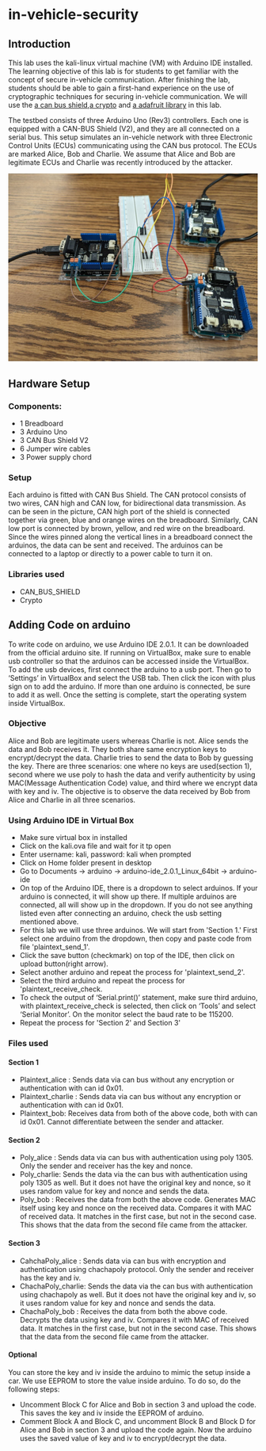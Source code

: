 ﻿# in-vehicle-security
## Introduction
This lab uses the kali-linux virtual machine (VM) with Arduino IDE installed.
The learning objective of this lab is for students to get familiar with the concept of secure in-vehicle communication. After finishing the lab, students should be able to gain a first-hand experience on the use of cryptographic techniques for securing in-vehicle communication. We will use the [a can bus shield](https://github.com/Seeed-Studio/Seeed_Arduino_CAN),[a crypto](https://www.arduino.cc/reference/en/libraries/crypto/) and [a adafruit library](https://github.com/adafruit/Adafruit_LiquidCrystal) in this lab.

The testbed consists of three Arduino Uno (Rev3) controllers. Each one is equipped with a CAN-BUS Shield (V2), and they are all connected on a serial bus. This setup simulates an in-vehicle network with three Electronic Control Units (ECUs) communicating using the CAN bus protocol. The ECUs are marked Alice, Bob and Charlie. We assume that Alice and Bob are legitimate ECUs and Charlie was recently introduced by the attacker.

![alt Setup](https://raw.githubusercontent.com/Sulav182/in-vehicle-security/main/img/setup.jpg)
## Hardware Setup

### Components:
- 1 Breadboard
- 3 Arduino Uno
- 3 CAN Bus Shield V2
- 6 Jumper wire cables
- 3 Power supply chord

### Setup
Each arduino is fitted with CAN Bus Shield. The CAN protocol consists of two wires, CAN high and CAN low, for bidirectional data transmission. As can be seen in the picture, CAN high port of the shield is connected together via green, blue and orange wires on the breadboard. Similarly, CAN low port is connected by brown, yellow, and red wire on the breadboard. Since the wires pinned along the vertical lines in a breadboard connect the arduinos, the data can be sent and received. The arduinos can be connected to a laptop or directly to a power cable to turn it on.

### Libraries used
- CAN_BUS_SHIELD
- Crypto


## Adding Code on arduino
To write code on arduino, we use Arduino IDE 2.0.1. It can be downloaded from the official arduino site. If running on VirtualBox, make sure to enable usb controller so that the arduinos can be accessed inside the VirtualBox. To add the usb devices, first connect the arduino to a usb port. Then go to ‘Settings’ in VirtualBox and select the USB tab. Then click the icon with plus sign on to add the arduino. If more than one arduino is connected, be sure to add it as well. Once the setting is complete, start the operating system inside VirtualBox. 

### Objective
Alice and Bob are legitimate users whereas Charlie is not. Alice sends the data and Bob receives it. They both share same encryption keys to encrypt/decrypt the data. Charlie tries to send the data to Bob by guessing the key. There are three scenarios: one where no keys are used(section 1), second where we use poly to hash the data and verify authenticity by using MAC(Message Authentication Code) value, and third where we encrypt data with key and iv. The objective is to observe the data received by Bob from Alice and Charlie in all three scenarios.

### Using Arduino IDE in Virtual Box
- Make sure virtual box in installed
- Click on the kali.ova file and wait for it tp open
- Enter username: kali, password: kali when prompted
- Click on Home folder present in desktop
- Go to Documents -> arduino -> arduino-ide_2.0.1_Linux_64bit -> arduino-ide
- On top of the Arduino IDE, there is a dropdown to select arduinos. If your arduino is connected, it will show up there. If multiple arduinos are connected, all will show up in the dropdown. If you do not see anything listed even after connecting an arduino, check the usb setting mentioned above. 
- For this lab we will use three arduinos. We will start from 'Section 1.' First select one arduino from the dropdown, then copy and paste code from file 'plaintext_send_1'. 
- Click the save button (checkmark) on top of the IDE, then click on upload button(right arrow).
- Select another arduino and repeat the process for 'plaintext_send_2'.
- Select the third arduino and repeat the process for 'plaintext_receive_check.
- To check the output of ‘Serial.print()’ statement, make sure third arduino, with plaintext_receive_check is selected, then click on ‘Tools’ and select ‘Serial Monitor’. On the monitor select the baud rate to be 115200.
- Repeat the process for 'Section 2' and Section 3'

### Files used
#### Section 1
- Plaintext_alice : Sends data via can bus without any encryption or authentication with can id 0x01.
- Plaintext_charlie : Sends data via can bus without any encryption or authentication with can id 0x01.
- Plaintext_bob: Receives data from both of the above code, both with can id 0x01. Cannot differentiate between the sender and attacker.

#### Section 2
- Poly_alice : Sends data via can bus with authentication using poly 1305. Only the sender and receiver has the key and nonce.
- Poly_charlie: Sends the data via the can bus with authentication using poly 1305 as well. But it does not have the original key and nonce, so it uses random value for key and nonce and sends the data.
- Poly_bob : Receives the data from both the above code. Generates MAC itself using key and nonce on the received data. Compares it with MAC of received data. It matches in the first case, but not in the second case. This shows that the data from the second file came from the attacker.

#### Section 3
- CahchaPoly_alice : Sends data via can bus with encryption and authentication using chachapoly protocol. Only the sender and  receiver has the key and iv.
- ChachaPoly_charlie: Sends the data via the can bus with authentication using chachapoly as well. But it does not have the original key and iv, so it uses random value for key and nonce and sends the data.
- ChachaPoly_bob : Receives the data from both the above code. Decrypts the data using key and iv. Compares it with MAC of received data. It matches in the first case, but not in the second case. This shows that the data from the second file came from the attacker.

#### Optional
You can store the key and iv inside the arduino to mimic the setup inside a car. We use EEPROM to store the value inside arduino. To do so, do the following steps:
- Uncomment Block C for Alice and Bob in section 3 and upload the code. This saves the key and iv inside the EEPROM of arduino.
- Comment Block A and Block C, and uncomment Block B and Block D for Alice and Bob in section 3 and upload the code again. Now the arduino uses the saved value of key and iv to encrypt/decrypt the data. 